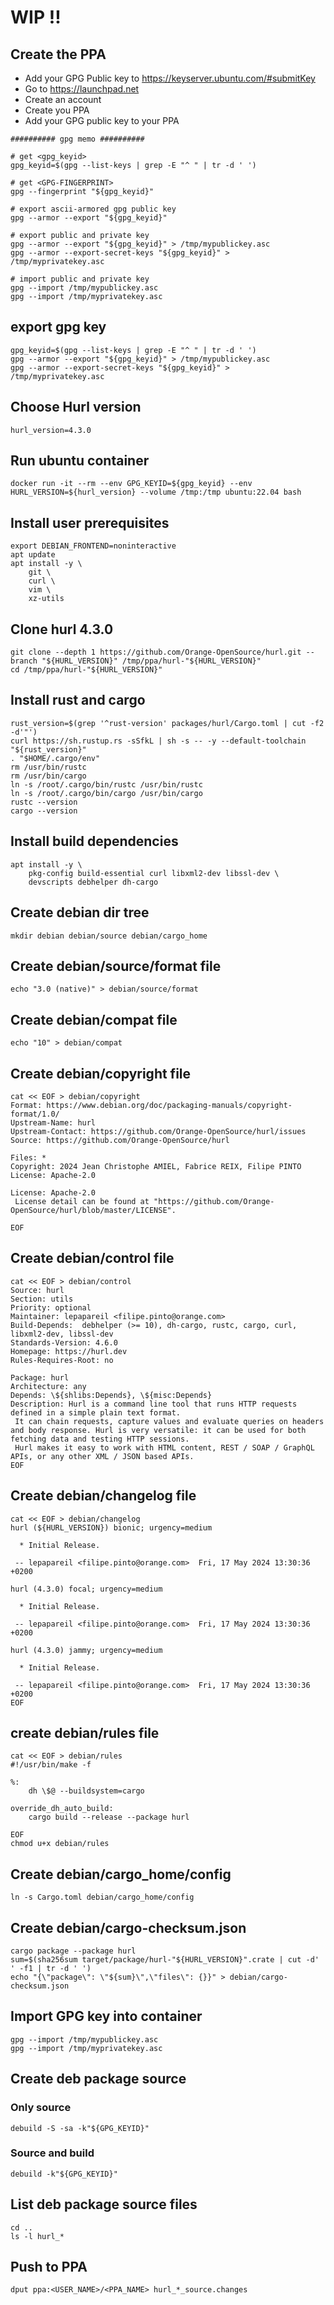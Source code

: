 # WIP !!

## Create the PPA

- Add your GPG Public key to https://keyserver.ubuntu.com/#submitKey
- Go to https://launchpad.net
- Create an account
- Create you PPA
- Add your GPG public key to your PPA

```
########## gpg memo ##########

# get <gpg_keyid>
gpg_keyid=$(gpg --list-keys | grep -E "^ " | tr -d ' ')

# get <GPG-FINGERPRINT>
gpg --fingerprint "${gpg_keyid}"

# export ascii-armored gpg public key
gpg --armor --export "${gpg_keyid}"

# export public and private key
gpg --armor --export "${gpg_keyid}" > /tmp/mypublickey.asc
gpg --armor --export-secret-keys "${gpg_keyid}" > /tmp/myprivatekey.asc

# import public and private key
gpg --import /tmp/mypublickey.asc
gpg --import /tmp/myprivatekey.asc
```

## export gpg key

```
gpg_keyid=$(gpg --list-keys | grep -E "^ " | tr -d ' ')
gpg --armor --export "${gpg_keyid}" > /tmp/mypublickey.asc
gpg --armor --export-secret-keys "${gpg_keyid}" > /tmp/myprivatekey.asc
```
## Choose Hurl version

```
hurl_version=4.3.0
```
## Run ubuntu container

```
docker run -it --rm --env GPG_KEYID=${gpg_keyid} --env HURL_VERSION=${hurl_version} --volume /tmp:/tmp ubuntu:22.04 bash
```

## Install user prerequisites

```
export DEBIAN_FRONTEND=noninteractive
apt update
apt install -y \
    git \
    curl \
    vim \
    xz-utils
```

## Clone hurl 4.3.0

```
git clone --depth 1 https://github.com/Orange-OpenSource/hurl.git --branch "${HURL_VERSION}" /tmp/ppa/hurl-"${HURL_VERSION}"
cd /tmp/ppa/hurl-"${HURL_VERSION}"
```

## Install rust and cargo

```
rust_version=$(grep '^rust-version' packages/hurl/Cargo.toml | cut -f2 -d'"')
curl https://sh.rustup.rs -sSfkL | sh -s -- -y --default-toolchain "${rust_version}"
. "$HOME/.cargo/env"
rm /usr/bin/rustc
rm /usr/bin/cargo
ln -s /root/.cargo/bin/rustc /usr/bin/rustc
ln -s /root/.cargo/bin/cargo /usr/bin/cargo
rustc --version
cargo --version
```

## Install build dependencies

```
apt install -y \
    pkg-config build-essential curl libxml2-dev libssl-dev \
    devscripts debhelper dh-cargo
```

## Create debian dir tree

```
mkdir debian debian/source debian/cargo_home
```

## Create debian/source/format file

```
echo "3.0 (native)" > debian/source/format
```

## Create debian/compat file

```
echo "10" > debian/compat
```

## Create debian/copyright file

```
cat << EOF > debian/copyright
Format: https://www.debian.org/doc/packaging-manuals/copyright-format/1.0/
Upstream-Name: hurl
Upstream-Contact: https://github.com/Orange-OpenSource/hurl/issues
Source: https://github.com/Orange-OpenSource/hurl

Files: *
Copyright: 2024 Jean Christophe AMIEL, Fabrice REIX, Filipe PINTO
License: Apache-2.0

License: Apache-2.0
 License detail can be found at "https://github.com/Orange-OpenSource/hurl/blob/master/LICENSE".

EOF
```

## Create debian/control file

```
cat << EOF > debian/control
Source: hurl
Section: utils
Priority: optional
Maintainer: lepapareil <filipe.pinto@orange.com>
Build-Depends:  debhelper (>= 10), dh-cargo, rustc, cargo, curl, libxml2-dev, libssl-dev
Standards-Version: 4.6.0
Homepage: https://hurl.dev
Rules-Requires-Root: no

Package: hurl
Architecture: any
Depends: \${shlibs:Depends}, \${misc:Depends}
Description: Hurl is a command line tool that runs HTTP requests defined in a simple plain text format.
 It can chain requests, capture values and evaluate queries on headers and body response. Hurl is very versatile: it can be used for both fetching data and testing HTTP sessions.
 Hurl makes it easy to work with HTML content, REST / SOAP / GraphQL APIs, or any other XML / JSON based APIs.
EOF
```

## Create debian/changelog file

```
cat << EOF > debian/changelog
hurl (${HURL_VERSION}) bionic; urgency=medium

  * Initial Release.

 -- lepapareil <filipe.pinto@orange.com>  Fri, 17 May 2024 13:30:36 +0200

hurl (4.3.0) focal; urgency=medium

  * Initial Release.

 -- lepapareil <filipe.pinto@orange.com>  Fri, 17 May 2024 13:30:36 +0200

hurl (4.3.0) jammy; urgency=medium

  * Initial Release.

 -- lepapareil <filipe.pinto@orange.com>  Fri, 17 May 2024 13:30:36 +0200
EOF
```

## create debian/rules file

```
cat << EOF > debian/rules
#!/usr/bin/make -f

%:
	dh \$@ --buildsystem=cargo

override_dh_auto_build:
	cargo build --release --package hurl

EOF
chmod u+x debian/rules
```

## Create debian/cargo_home/config

```
ln -s Cargo.toml debian/cargo_home/config
```

## Create debian/cargo-checksum.json

```
cargo package --package hurl
sum=$(sha256sum target/package/hurl-"${HURL_VERSION}".crate | cut -d' ' -f1 | tr -d ' ')
echo "{\"package\": \"${sum}\",\"files\": {}}" > debian/cargo-checksum.json
```

## Import GPG key into container

```
gpg --import /tmp/mypublickey.asc
gpg --import /tmp/myprivatekey.asc
```

## Create deb package source

### Only source

```
debuild -S -sa -k"${GPG_KEYID}"
```

### Source and build

```
debuild -k"${GPG_KEYID}"
```
## List deb package source files

```
cd ..
ls -l hurl_*
```

## Push to PPA

```
dput ppa:<USER_NAME>/<PPA_NAME> hurl_*_source.changes
```
